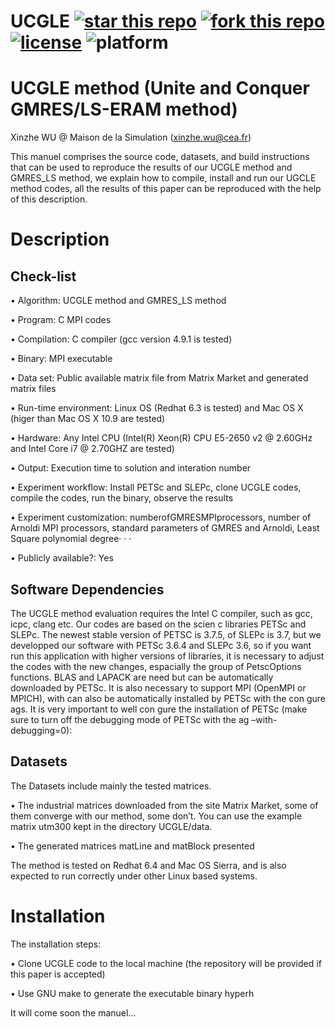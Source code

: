 # UCGLE [![star this repo](http://github-svg-buttons.herokuapp.com/star.svg?user=Urinx&repo=Books&style=flat&background=1081C1)](http://github.com/Urinx/Books) [![fork this repo](http://github-svg-buttons.herokuapp.com/fork.svg?user=Urinx&repo=Books&style=flat&background=1081C1)](http://github.com/Urinx/Books/fork) [![license](https://img.shields.io/github/license/Urinx/Books.svg)](https://github.com/Urinx/Books/blob/master/LICENSE) ![platform](https://img.shields.io/badge/Wechat-Urinx-ff69b4.svg)

# UCGLE method (Unite and Conquer GMRES/LS-ERAM method)

Xinzhe WU @ Maison de la Simulation (xinzhe.wu@cea.fr)

This manuel comprises the source code, datasets, and build instructions that can be used to reproduce the results of our UCGLE method and GMRES_LS method, we explain how to compile, install and run our UGCLE method codes, all the results of this paper can be reproduced with the help of this description.

# Description

## Check-list


• Algorithm: UCGLE method and GMRES_LS method

• Program: C MPI codes

• Compilation: C compiler (gcc version 4.9.1 is tested) 

• Binary: MPI executable

• Data set: Public available matrix file from Matrix Market and generated matrix files

• Run-time environment: Linux OS (Redhat 6.3 is tested) and Mac OS X (higer than Mac OS X 10.9 are tested)

• Hardware: Any Intel CPU (Intel(R) Xeon(R) CPU E5-2650 v2 @ 2.60GHz and Intel Core i7 @ 2.70GHZ are tested)

• Output: Execution time to solution and interation number

• Experiment workflow: Install PETSc and SLEPc, clone UCGLE codes, compile the codes, run the binary, observe the results

• Experiment customization: numberofGMRESMPIprocessors, number of Arnoldi MPI processors, standard parameters of GMRES
and Arnoldi, Least Square polynomial degree· · ·

• Publicly available?: Yes

## Software Dependencies

The UCGLE method evaluation requires the Intel C compiler, such as gcc, icpc, clang etc. Our codes are based on the scien c libraries PETSc and SLEPc. The newest stable version of PETSC is 3.7.5, of SLEPc is 3.7, but we developped our software with PETSc 3.6.4 and SLEPc 3.6, so if you want run this application with higher versions of libraries, it is necessary to adjust the codes with the new changes, espacially the group of PetscOptions functions. BLAS and LAPACK are need but can be automatically downloaded by PETSc. It is also necessary to support MPI (OpenMPI or MPICH), with can also be automatically installed by PETSc with the con gure  ags. It is very important to well con gure the installation of PETSc (make sure to turn off the debugging mode of PETSc with the  ag –with-debugging=0):

## Datasets

The Datasets include mainly the tested matrices.

• The industrial matrices downloaded from the site Matrix Market, some of them converge with our method, some
  don’t. You can use the example matrix utm300 kept in the directory UCGLE/data.
  
• The generated matrices matLine and matBlock presented

The method is tested on Redhat 6.4 and Mac OS Sierra, and is also expected to run correctly under other Linux based systems.

# Installation

The installation steps:

• Clone UCGLE code to the local machine (the repository will be provided if this paper is accepted)

• Use GNU make to generate the executable binary hyperh

It will come soon the manuel...

